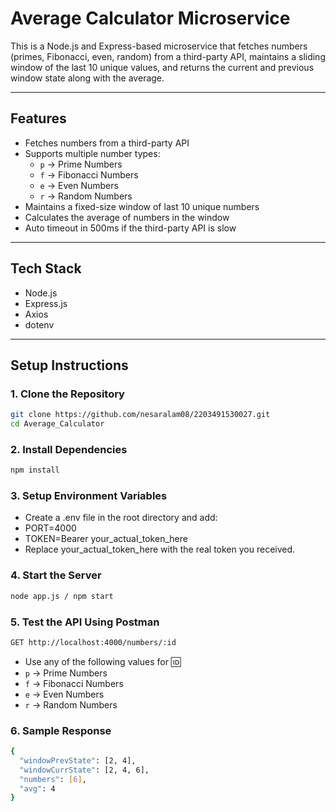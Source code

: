# Average Calculator Microservice

This is a Node.js and Express-based microservice that fetches numbers (primes, Fibonacci, even, random) from a third-party API, maintains a sliding window of the last 10 unique values, and returns the current and previous window state along with the average.

---

## Features

- Fetches numbers from a third-party API
- Supports multiple number types:
  - `p` → Prime Numbers
  - `f` → Fibonacci Numbers
  - `e` → Even Numbers
  - `r` → Random Numbers
- Maintains a fixed-size window of last 10 unique numbers
- Calculates the average of numbers in the window
- Auto timeout in 500ms if the third-party API is slow

---

## Tech Stack

- Node.js
- Express.js
- Axios
- dotenv

---

## Setup Instructions

### 1. Clone the Repository
```bash
git clone https://github.com/nesaralam08/2203491530027.git
cd Average_Calculator
```
### 2. Install Dependencies
```bash
npm install
```
### 3. Setup Environment Variables
- Create a .env file in the root directory and add:
- PORT=4000
- TOKEN=Bearer your_actual_token_here
- Replace your_actual_token_here with the real token you received.
### 4. Start the Server
```bash
node app.js / npm start
```
### 5. Test the API Using Postman
```bash
GET http://localhost:4000/numbers/:id
```
- Use any of the following values for :id:
- `p` → Prime Numbers
- `f` → Fibonacci Numbers
- `e` → Even Numbers
- `r` → Random Numbers

### 6. Sample Response
```bash
{
  "windowPrevState": [2, 4],
  "windowCurrState": [2, 4, 6],
  "numbers": [6],
  "avg": 4
}
```
